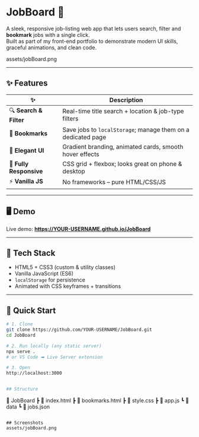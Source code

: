 # JobBoard 💼

A sleek, responsive job-listing web app that lets users search, filter and **bookmark** jobs with a single click.  
Built as part of my front-end portfolio to demonstrate modern UI skills, graceful animations, and clean code.

assets/jobBoard.png

---

## ✨ Features
| ✨ | Description |
|----|-------------|
| 🔍 **Search & Filter** | Real-time title search + location & job-type filters |
| 🔖 **Bookmarks** | Save jobs to `localStorage`; manage them on a dedicated page |
| 🎨 **Elegant UI** | Gradient branding, animated cards, smooth hover effects |
| 📱 **Fully Responsive** | CSS grid + flexbox; looks great on phone & desktop |
| ⚡ **Vanilla JS** | No frameworks – pure HTML/CSS/JS |

---

## 🖥 Demo
Live demo: **<https://YOUR-USERNAME.github.io/JobBoard>**

---

## 🔧 Tech Stack
- HTML5 + CSS3 (custom & utility classes)
- Vanilla JavaScript (ES6)
- `localStorage` for persistence
- Animated with CSS keyframes + transitions

---

## 🚀 Quick Start

```bash
# 1. Clone
git clone https://github.com/YOUR-USERNAME/JobBoard.git
cd JobBoard

# 2. Run locally (any static server)
npx serve .
# or VS Code ➡ Live Server extension

# 3. Open
http://localhost:3000


## Structure
```
📁 JobBoard
 ┣ 📄 index.html
 ┣ 📄 bookmarks.html
 ┣ 📄 style.css
 ┣ 📄 app.js
 ┗ 📁 data
   ┗ 📄 jobs.json
```

## Screenshots
assets/jobBoard.png
